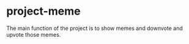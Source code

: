 # project-meme
The main function of the project is to show memes and downvote and upvote those memes. 

